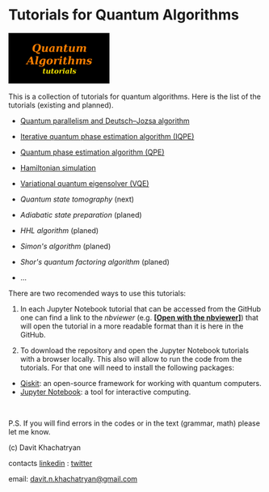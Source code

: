 <h1 align="left">
	Tutorials for Quantum Algorithms
</h1>

<p align="left">
<img src="images/quantum_algorithms_tutorials.png" alt="drawing" width="200">
</p>

This is a collection of tutorials for quantum algorithms. 
Here is the list of the tutorials (existing and planned).

* [Quantum parallelism and Deutsch–Jozsa algorithm](https://github.com/DavitKhach/quantum-algorithms-tutorials/blob/master/quantum_parallelism_Deutsch_Jozsa.ipynb)

* [Iterative quantum phase estimation algorithm (IQPE)](https://github.com/DavitKhach/quantum-algorithms-tutorials/blob/master/iterative_quantum_phase_estimation.ipynb)

* [Quantum phase estimation algorithm (QPE)](https://github.com/DavitKhach/quantum-algorithms-tutorials/blob/master/quantum_phase_estimation.ipynb)

* [Hamiltonian simulation](https://github.com/DavitKhach/quantum-algorithms-tutorials/blob/master/Hamiltonian_simulation.ipynb)

* [Variational quantum eigensolver (VQE)](https://github.com/DavitKhach/quantum-algorithms-tutorials/blob/master/variational_quantum_eigensolver.ipynb)

* *Quantum state tomography* (next)
* *Adiabatic state preparation* (planed)
* *HHL algorithm* (planed)
* *Simon's algorithm* (planed)
* *Shor's quantum factoring algorithm* (planed)
* ...

There are two recomended ways to use this tutorials:

1) In each Jupyter Notebook tutorial that can be accessed
from the GitHub one can find a link to the *nbviewer* 
(e.g. **[[Open with the nbviewer](https://nbviewer.jupyter.org/github/DavitKhach/quantum-algorithms-tutorials/blob/master/variational_quantum_eigensolver.ipynb)]**) 
that will open the tutorial in a more readable format than 
it is here in the GitHub.
 
2) To download the repository and open the Jupyter Notebook 
tutorials with a browser locally. This also will allow to
run the code from the tutorials. For that one will need to
install the following packages:

* [Qiskit](https://qiskit.org/documentation/):  an open-source framework for working with quantum computers.
* [Jupyter Notebook](https://jupyter.org/install): a tool for interactive computing.

&nbsp;

P.S. If you will find errors in the codes or in the text (grammar, math) please let me know.

(c) Davit Khachatryan

contacts [linkedin](https://www.linkedin.com/in/davit-khachatryan-b07383174/) :
[twitter](https://twitter.com/davit_khach)  

email: davit.n.khachatryan@gmail.com



